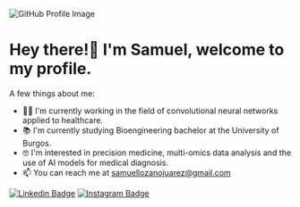 ![GitHub Profile Image](https://user-images.githubusercontent.com/80346399/202921115-676656f6-835b-4d23-b624-c5c4ec9febb5.png)
# Hey there!👋 I'm Samuel, welcome to my profile.

A few things about me:
 - 👨‍💻 I'm currently working in the field of convolutional neural networks applied to healthcare.
 - 📚 I'm currently studying Bioengineering bachelor at the University of Burgos.
 - 🤓 I'm interested in precision medicine, multi-omics data analysis and the use of AI models for medical diagnosis.
 - 📫 You can reach me at samuellozanojuarez@gmail.com

[![Linkedin Badge](https://img.shields.io/badge/-LinkedIn-0e76a8?style=flat-square&logo=Linkedin&logoColor=white)](https://www.linkedin.com/in/samuel-lozano-ju%C3%A1rez-86642b250/)
[![Instagram Badge](https://img.shields.io/badge/-Instagram-e4405f?style=flat-square&logo=Instagram&logoColor=white)](https://instagram.com/samulj_00/)
